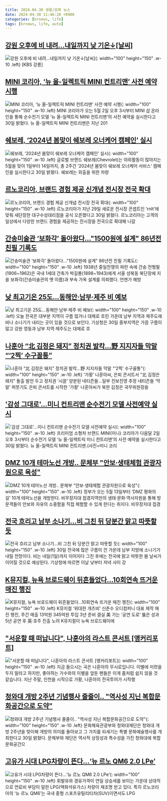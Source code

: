 ```yaml
---
title: 2024.04.30 생활/문화 뉴스
date: 2024-04-30 11:46:20 +0900
categories: [krnews, life]
tags: [krnews, life, auto]
---
```

## [강원 오후에 비 내려…내일까지 낮 기온↓[날씨]](https://n.news.naver.com/mnews/article/056/0011711769)

![강원 오후에 비 내려…내일까지 낮 기온↓[날씨]](https://mimgnews.pstatic.net/image/origin/056/2024/04/30/11711769.jpg?type=nf220_150){: width="100" height="150" .w-10 .left}
[KBS 강릉]

## [MINI 코리아, ‘뉴 올-일렉트릭 MINI 컨트리맨’ 사전 예약 시행](https://n.news.naver.com/mnews/article/016/0002302122)

![MINI 코리아, ‘뉴 올-일렉트릭 MINI 컨트리맨’ 사전 예약 시행](https://mimgnews.pstatic.net/image/origin/016/2024/04/30/2302122.jpg?type=nf220_150){: width="100" height="150" .w-10 .left}
MINI 코리아가 오는 5월 2일 오후 3시부터 MINI 샵 온라인을 통해 순수전기 모델 ‘뉴 올-일렉트릭 MINI 컨트리맨’의 사전 예약을 실시한다고 30일 밝혔다. 뉴 올-일렉트릭 MINI 컨트리맨은 지난 201

## [쉐보레, ‘2024년 봄맞이 쉐보레 오너케어 캠페인’ 실시](https://n.news.naver.com/mnews/article/016/0002302092)

![쉐보레, ‘2024년 봄맞이 쉐보레 오너케어 캠페인’ 실시](https://mimgnews.pstatic.net/image/origin/016/2024/04/30/2302092.jpg?type=nf220_150){: width="100" height="150" .w-10 .left}
글로벌 브랜드 쉐보레(Chevrolet)는 야외활동이 많아지는 5월을 맞아 1일부터 14일까지, 총 2주간 ‘2024년 봄맞이 쉐보레 오너케어 서비스’ 캠페인을 실시한다고 30일 밝혔다. 쉐보레는 외출을 위한 차량

## [르노코리아, 브랜드 경험 제공 신개념 전시장 전국 확대](https://n.news.naver.com/mnews/article/016/0002302098)

![르노코리아, 브랜드 경험 제공 신개념 전시장 전국 확대](https://mimgnews.pstatic.net/image/origin/016/2024/04/30/2302098.jpg?type=nf220_150){: width="100" height="150" .w-10 .left}
르노코리아가 지난 29일 새로운 전시장 콘셉트인 ‘rnlt’에 맞춰 새단장한 대구수성대리점을 공식 오픈했다고 30일 밝혔다. 르노코리아는 고객의 일상에서 다양한 브랜드 경험을 제공하는 전시장을 전국으로 확대해 나갈

## [간송미술관 ‘보화각’ 돌아왔다…"1500원에 설계" 86년전 친필 기록도](https://n.news.naver.com/mnews/article/025/0003357205)

![간송미술관 ‘보화각’ 돌아왔다…"1500원에 설계" 86년전 친필 기록도](https://mimgnews.pstatic.net/image/origin/025/2024/04/29/3357205.jpg?type=nf220_150){: width="100" height="150" .w-10 .left}
1938년 중일전쟁의 파란 속에 간송 전형필(1906~1962)은 국내 1세대 건축가 박길룡(1898~1943)에게 서울 성북동 북단장에 지을 보화각(간송미술관의 옛 이름)과 부속 가옥 설계를 의뢰했다. 언젠가 해방

## [낮 최고기온 25도…동해안·남부·제주 비 예보](https://n.news.naver.com/mnews/article/028/0002687464)

![낮 최고기온 25도…동해안·남부·제주 비 예보](https://mimgnews.pstatic.net/image/origin/028/2024/04/30/2687464.jpg?type=nf220_150){: width="100" height="150" .w-10 .left}
오늘 전국은 대부분 지역이 구름 많거나 대체로 흐린 가운데 남부 지역과 제주도에 비나 소나기가 내리는 곳이 있을 것으로 보인다. 기상청은 30일 중부지역은 가끔 구름이 많고 강원 영동과 남부 지역·제주도는 대체로 흐

## [나훈아 “北 김정은 돼지” 정치권 발칵…野 지지자들 막말 “‘2찍’ 수구꼴통”](https://n.news.naver.com/mnews/article/029/0002870606)

![나훈아 “北 김정은 돼지” 정치권 발칵…野 지지자들 막말 “‘2찍’ 수구꼴통”](https://mimgnews.pstatic.net/image/origin/029/2024/04/29/2870606.jpg?type=nf220_150){: width="100" height="150" .w-10 .left}
‘가황’ 나훈아씨, 은퇴 콘서트서 “北 김정은 돼지” 돌출 발언 두고 정치권 ‘시끌’ 양분된 네티즌들…일부 진보진영 추정 네티즌들 ‘막말’ 퍼붓기도 은퇴 콘서트를 시작한 '가황' 나훈아씨가 북한 김정은 국무위원장을

## ['감성 그대로'…미니 컨트리맨 순수전기 모델 사전예약 실시](https://n.news.naver.com/mnews/article/018/0005727823)

!['감성 그대로'…미니 컨트리맨 순수전기 모델 사전예약 실시](https://mimgnews.pstatic.net/image/origin/018/2024/04/30/5727823.jpg?type=nf220_150){: width="100" height="150" .w-10 .left}
프리미엄 소형차 브랜드 MINI(미니) 코리아가 다음달 2일 오후 3시부터 순수전기 모델 ‘뉴 올-일렉트릭 미니 컨트리맨’의 사전 예약을 실시한다고 30일 밝혔다. 뉴 올-일렉트릭 MINI 컨트리맨.(사진=미니 코리

## [DMZ 10개 테마노선 개방.. 문체부 "안보·생태체험 관광자원으로 육성"](https://n.news.naver.com/mnews/article/014/0005178541)

![DMZ 10개 테마노선 개방.. 문체부 "안보·생태체험 관광자원으로 육성"](https://mimgnews.pstatic.net/image/origin/014/2024/04/30/5178541.jpg?type=nf220_150){: width="100" height="150" .w-10 .left}
정부가 오는 5월 13일부터 ‘DMZ 평화의 길’ 10개 테마노선을 개방한다. 비무장지대 접경지역만의 생태·문화·역사자원을 통해 방문객들이 안보와 자유의 소중함을 직접 체험할 수 있게 한다는 취지다. 비무장지대 접경

## [전국 흐리고 남부 소나기…비 그친 뒤 당분간 맑고 따뜻할 듯](https://n.news.naver.com/mnews/article/025/0003357425)

![전국 흐리고 남부 소나기…비 그친 뒤 당분간 맑고 따뜻할 듯](https://mimgnews.pstatic.net/image/origin/025/2024/04/30/3357425.jpg?type=nf220_150){: width="100" height="150" .w-10 .left}
30일 전국에 많은 구름이 낀 가운데 남부 지방에 소나기가 내릴 전망이다. 비는 내일(1일)까지 이어지다 그친 후에는 전국에 맑고 따뜻한 봄 날씨가 이어질 것으로 예상된다. 기상청에 따르면 이날 낮부터 저녁 사이 강

## [K뮤지컬, 뉴욕 브로드웨이 뒤흔들었다…10회연속 뜨거운 매진 행진](https://n.news.naver.com/mnews/article/009/0005296073)

![K뮤지컬, 뉴욕 브로드웨이 뒤흔들었다…10회연속 뜨거운 매진 행진](https://mimgnews.pstatic.net/image/origin/009/2024/04/30/5296073.jpg?type=nf220_150){: width="100" height="150" .w-10 .left}
K뮤지컬 ‘위대한 개츠비’ 신춘수 오디컴퍼니 대표 제작 매진 행진, 주간 매출 13억원 345억원 투입 3년 준비 결실 美 가는 ‘공연 도로’ 뚫은 성과 5년 공연 후 英·호주 진출 노려 K뮤지컬이 뉴욕 브로드웨이에

## ["서운할 때 떠납니다", 나훈아의 라스트 콘서트 [앵커리포트]](https://n.news.naver.com/mnews/article/052/0002029022)

!["서운할 때 떠납니다", 나훈아의 라스트 콘서트 [앵커리포트]](https://mimgnews.pstatic.net/image/origin/052/2024/04/29/2029022.jpg?type=nf220_150){: width="100" height="150" .w-10 .left}
지금 들으시는 곡은 나훈아의 무시로입니다. 이별에 미련을 두지 말라고 하지만, 좋아하는 가수와의 이별을 앞둔 팬들은 이게 좀처럼 쉽지 않을 것 같습니다. 지난 주말, 인천을 시작으로 가황, 나훈아의 전국투어가 시작했

## [청와대 개방 2주년 기념행사 줄줄이.. "역사성 지닌 복합문화공간으로 도약"](https://n.news.naver.com/mnews/article/014/0005178544)

![청와대 개방 2주년 기념행사 줄줄이.. "역사성 지닌 복합문화공간으로 도약"](https://mimgnews.pstatic.net/image/origin/014/2024/04/30/5178544.jpg?type=nf220_150){: width="100" height="150" .w-10 .left}
문화체육관광부와 청와대재단은 청와대 개방 2주년을 맞이해 개방의 의미를 돌아보고 그 가치를 되새기는 특별 문화예술행사를 개최한다고 30일 밝혔다. 문체부와 재단은 역사적 상징성과 특수성을 가진 청와대에 복합문화공간으

## [고유가 시대 LPG차량이 뜬다...‘뉴 르노 QM6 2.0 LPe’](https://n.news.naver.com/mnews/article/018/0005727297)

![고유가 시대 LPG차량이 뜬다...‘뉴 르노 QM6 2.0 LPe’](https://mimgnews.pstatic.net/image/origin/018/2024/04/29/5727297.jpg?type=nf220_150){: width="100" height="150" .w-10 .left}
휘발유와 경유가격이 연일 상승세를 보이는 가운데 상대적으로 연료비 부담이 덜한 LPG(액화석유가스) 차량이 재조명 받고 있다. 특히 르노코리아의 ‘뉴 르노 QM6’는 국내 중형 스포츠유틸리티차(SUV)이면서도 LPG

